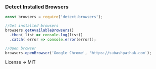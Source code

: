### Detect Installed Browsers

```javascript
const browsers = require('detect-browsers');

//Get installed browsers
browsers.getAvailableBrowsers()
  .then( list => console.log(list))
  .catch( error => console.error(error));

//Open browser
browsers.openBrowser('Google Chrome', 'https://subashpathak.com');
```

License -> MIT
